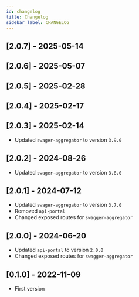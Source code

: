 ```yaml
---
id: changelog
title: Changelog
sidebar_label: CHANGELOG
---
```




## [2.0.7] - 2025-05-14

## [2.0.6] - 2025-05-07

## [2.0.5] - 2025-02-28

## [2.0.4] - 2025-02-17

## [2.0.3] - 2025-02-14

- Updated `swager-aggregator` to version `3.9.0`

## [2.0.2] - 2024-08-26

- Updated `swager-aggregator` to version `3.8.0`

## [2.0.1] - 2024-07-12

- Updated `swager-aggregator` to version `3.7.0`
- Removed `api-portal`
- Changed exposed routes for `swagger-aggregator`

## [2.0.0] - 2024-06-20

- Updated `api-portal` to version `2.0.0`
- Changed exposed routes for `swagger-aggregator`

## [0.1.0] - 2022-11-09

- First version

